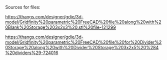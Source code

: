 Sources for files:

https://thangs.com/designer/gdie/3d-model/Gridfinity%20parametric%20FreeCAD%20file%20along%20with%20Blank%20Storage%203x2x3%20.stl%20file-121299

https://thangs.com/designer/gdie/3d-model/Gridfinity%20parametric%20FreeCAD%20file%20for%20Divider%20Storage%20along%20with%20Divider%20Storage%203x2x5%20%284%20dividers%29-724016

